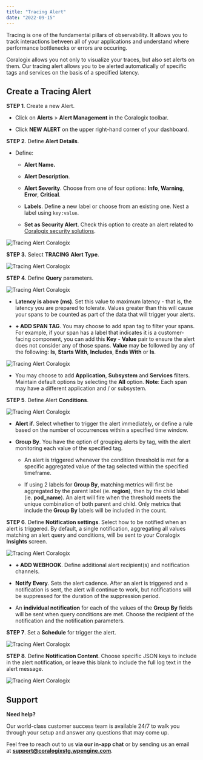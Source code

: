 ```yaml
---
title: "Tracing Alert"
date: "2022-09-15"
---
```


Tracing is one of the fundamental pillars of observability. It allows you to track interactions between all of your applications and understand where performance bottlenecks or errors are occuring.

Coralogix allows you not only to visualize your traces, but also set alerts on them. Our tracing alert allows you to be alerted automatically of specific tags and services on the basis of a specified latency.

## Create a Tracing Alert

**STEP 1**. Create a new Alert.

- Click on **Alerts** > **Alert Management** in the Coralogix toolbar.

- Click **NEW ALERT** on the upper right-hand corner of your dashboard.

**STEP 2**. Define **Alert Details**.

- Define:
    - **Alert Name.**
    
    - **Alert Description**.
    
    - **Alert Severity**. Choose from one of four options: **Info**, **Warning**, **Error**, **Critical**.
    
    - **Labels**. Define a new label or choose from an existing one. Nest a label using `key:value`.
    
    - **Set as Security Alert**. Check this option to create an alert related to [Coralogix security solutions](https://coralogixstg.wpengine.com/docs/cloud-security-quick-start/).

![Tracing Alert Coralogix](images/STEP2-4-1024x811.png)

**STEP 3.** Select **TRACING** **Alert Type**.

![Tracing Alert Coralogix](images/STEP3-3-1024x742.png)

**STEP 4**. Define **Query** parameters.

![Tracing Alert Coralogix](images/STEP4-3-1024x969.png)

- **Latency is above (ms)**. Set this value to maximum latency - that is, the latency you are prepared to tolerate. Values greater than this will cause your spans to be counted as part of the data that will trigger your alerts.

- **\+ ADD SPAN TAG**. You may choose to add span tag to filter your spans. For example, if your span has a label that indicates it is a customer-facing component, you can add this **Key** - **Value** pair to ensure the alert does not consider any of those spans. **Value** may be followed by any of the following: **Is**, **Starts With**, **Includes**, **Ends With** or **Is**.

![Tracing Alert Coralogix](images/STEP4-1-1-1024x315.png)

- You may choose to add **Application**, **Subsystem** and **Services** filters. Maintain default options by selecting the **All** option. **Note**: Each span may have a different application and / or subsystem.

**STEP 5**. Define Alert **Conditions**.

![Tracing Alert Coralogix](images/STEP5-6-1024x561.png)

- **Alert if**. Select whether to trigger the alert immediately, or define a rule based on the number of occurrences within a specified time window.

- **Group By**. You have the option of grouping alerts by tag, with the alert monitoring each value of the specified tag.
    - An alert is triggered whenever the condition threshold is met for a specific aggregated value of the tag selected within the specified timeframe.
    
    - If using 2 labels for **Group By**, matching metrics will first be aggregated by the parent label (ie. **region**), then by the child label (ie. **pod\_name**). An alert will fire when the threshold meets the unique combination of both parent and child. Only metrics that include the **Group By** labels will be included in the count.

**STEP 6**. Define **Notification settings**. Select how to be notified when an alert is triggered. By default, a single notification, aggregating all values matching an alert query and conditions, will be sent to your Coralogix **Insights** screen.

![Tracing Alert Coralogix](images/STEP6-13.png)

- **\+ ADD WEBHOOK**. Define additional alert recipient(s) and notification channels.

- **Notify** **Every**. Sets the alert cadence. After an alert is triggered and a notification is sent, the alert will continue to work, but notifications will be suppressed for the duration of the suppression period.

- An **individual notification** for each of the values of the **Group By** fields will be sent when query conditions are met. Choose the recipient of the notification and the notification parameters.

**STEP 7**. Set a **Schedule** for trigger the alert.

![Tracing Alert Coralogix](images/STEP7-2-1024x385.png)

**STEP 8**. Define **Notification Content**. Choose specific JSON keys to include in the alert notification, or leave this blank to include the full log text in the alert message.

![Tracing Alert Coralogix](images/STEP8-1-1024x399.png)

## **Support**

**Need help?**

Our world-class customer success team is available 24/7 to walk you through your setup and answer any questions that may come up.

Feel free to reach out to us **via our in-app chat** or by sending us an email at **[support@coralogixstg.wpengine.com](mailto:support@coralogixstg.wpengine.com)**.
